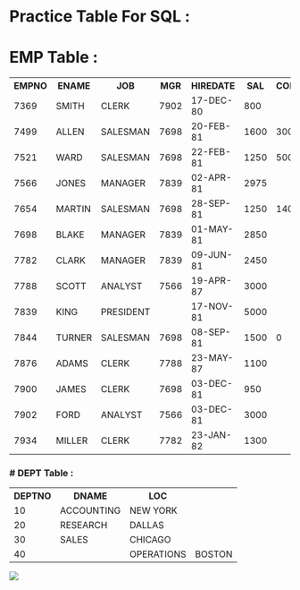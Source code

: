 # Practice Table For SQL :
# EMP Table :
<html>
 <table>
  <tr>
    <th>EMPNO</th>
    <th>ENAME</th>
    <th>JOB</th>
    <th>MGR</th>
    <th>HIREDATE</th>
    <th>SAL</th>
    <th>COMM</th>
    <th>DEPTNO</th>
  </tr>
  
  <tr>
   <td>7369</td>
   <td>SMITH</td>
   <td>CLERK</td>
   <td>7902</td>
   <td>17-DEC-80</td>
   <td>800</td>
   <td></td>
   <td>20</td>
  </tr>
  <tr>
    <td>7499</td> 
   <td>ALLEN</td>     
   <td>SALESMAN</td>        
   <td>7698</td> 
   <td>20-FEB-81</td>       
   <td>1600</td>        
   <td>300</td>         
   <td>30</td>
  </tr>
  <tr>
   <td>7521</td>
   <td>WARD</td>
   <td>SALESMAN</td>
   <td>7698</td>
   <td>22-FEB-81</td>
   <td>1250</td>
   <td>500</td>
   <td>30</td>
  </tr>
  <tr>
   <td>7566</td>
   <td>JONES</td>
   <td>MANAGER</td>
   <td>7839</td>
   <td>02-APR-81</td>
   <td>2975</td>
   <td></td>
   <td>20</td>
  </tr>
  <tr>
   <td>7654</td>
   <td>MARTIN</td>
   <td>SALESMAN</td>
   <td>7698</td>
   <td>28-SEP-81</td>
   <td>1250</td>
   <td>1400</td>
   <td>30</td>
  </tr>
  <tr>
   <td>7698</td>
   <td>BLAKE</td>
   <td>MANAGER</td>
   <td>7839</td>
   <td>01-MAY-81</td>
   <td>2850</td>
   <td></td>
   <td>30</td>
  </tr>
  <tr>
   <td>7782</td>
   <td>CLARK</td>
   <td>MANAGER</td>
   <td>7839</td>
   <td>09-JUN-81</td>
   <td>2450</td>
   <td></td>
   <td>10</td>
  </tr>
  <tr>
   <td>7788</td>
   <td>SCOTT</td>
   <td>ANALYST</td>
   <td>7566</td>
   <td>19-APR-87</td>
   <td>3000</td>
   <td></td>
   <td>20</td>
  </tr>
  <tr>
   <td>7839</td>
   <td>KING</td>
   <td>PRESIDENT</td>
   <td></td>
   <td>17-NOV-81</td>
   <td>5000</td>
   <td></td>
   <td>10</td>
  </tr>
  <tr>
   <td>7844</td>
   <td>TURNER</td>
   <td>SALESMAN</td>
   <td>7698</td>
   <td>08-SEP-81</td>
   <td>1500</td>
   <td>0</td>
   <td>30</td>
  </tr>
  <tr>
  <td>7876</td>
   <td>ADAMS</td>
   <td>CLERK</td>
   <td>7788</td>
   <td>23-MAY-87</td>
   <td>1100</td>
   <td></td>
   <td>20</td>
  </tr>
  <tr>
   <td>7900</td>
   <td>JAMES</td>
   <td>CLERK</td>
   <td>7698</td>
   <td>03-DEC-81</td>
   <td>950</td>
   <td></td>
   <td>30</td>
   </tr>
  <tr>
  <td>7902</td>
   <td>FORD</td>
   <td>ANALYST</td>
   <td>7566</td>
   <td>03-DEC-81</td>
   <td>3000</td>
   <td></td>
   <td>20</td>
  </tr>
  <tr>
   <td>7934</td>
   <td>MILLER</td>
   <td>CLERK</td>
   <td>7782</td>
   <td>23-JAN-82</td>
   <td>1300</td>
   <td></td>
   <td>10</td>
  </tr>
</table>
 <h3># DEPT Table :</h3>
 
 <table>
   <tr>
    <th>DEPTNO</th>
    <th>DNAME</th>
    <th>LOC</th>
  </tr>
  <tr>
   <td>10</td>
   <td>ACCOUNTING</td>
   <td>NEW YORK</td>
  </tr>
  <tr>
   <td>20</td>
   <td>RESEARCH</td>
   <td>DALLAS</td>
  </tr>
  <tr>
   <td>30</td>
   <td>SALES</td>
   <td>CHICAGO</td>
  </tr>
  <tr>
   <td>40<td>
   <td>OPERATIONS</td>
   <td>BOSTON</td>
  </tr>
 </table>
 <img src="https://media.tenor.com/images/04015df7773eef5518f4529cc2c48d67/tenor.gif">
</html>



